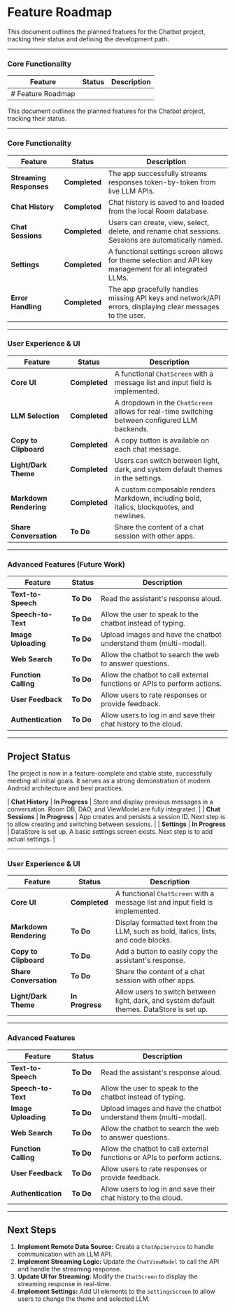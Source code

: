 # Feature Roadmap

This document outlines the planned features for the Chatbot project, tracking their status and defining the development path.

---

### Core Functionality

| Feature             | Status      | Description                                                                                             |
| ------------------- | ----------- | ------------------------------------------------------------------------------------------------------- |
| # Feature Roadmap

This document outlines the planned features for the Chatbot project, tracking their status.

---

### Core Functionality

| Feature                 | Status      | Description                                                                                              |
| ----------------------- | ----------- | -------------------------------------------------------------------------------------------------------- |
| **Streaming Responses**     | **Completed** | The app successfully streams responses token-by-token from live LLM APIs.                                |
| **Chat History**          | **Completed** | Chat history is saved to and loaded from the local Room database.                                        |
| **Chat Sessions**         | **Completed** | Users can create, view, select, delete, and rename chat sessions. Sessions are automatically named.      |
| **Settings**              | **Completed** | A functional settings screen allows for theme selection and API key management for all integrated LLMs. |
| **Error Handling**        | **Completed** | The app gracefully handles missing API keys and network/API errors, displaying clear messages to the user. |

---

### User Experience & UI

| Feature                 | Status      | Description                                                                                              |
| ----------------------- | ----------- | -------------------------------------------------------------------------------------------------------- |
| **Core UI**               | **Completed** | A functional `ChatScreen` with a message list and input field is implemented.                            |
| **LLM Selection**         | **Completed** | A dropdown in the `ChatScreen` allows for real-time switching between configured LLM backends.           |
| **Copy to Clipboard**     | **Completed** | A copy button is available on each chat message.                                                         |
| **Light/Dark Theme**      | **Completed** | Users can switch between light, dark, and system default themes in the settings.                         |
| **Markdown Rendering**    | **Completed** | A custom composable renders Markdown, including bold, italics, blockquotes, and newlines. |
| **Share Conversation**    | **To Do**     | Share the content of a chat session with other apps.                                                     |

---

### Advanced Features (Future Work)

| Feature              | Status    | Description                                                              |
| -------------------- | --------- | ------------------------------------------------------------------------ |
| **Text-to-Speech**     | **To Do** | Read the assistant's response aloud.                                     |
| **Speech-to-Text**     | **To Do** | Allow the user to speak to the chatbot instead of typing.                  |
| **Image Uploading**    | **To Do** | Upload images and have the chatbot understand them (multi-modal).        |
| **Web Search**         | **To Do** | Allow the chatbot to search the web to answer questions.                   |
| **Function Calling**   | **To Do** | Allow the chatbot to call external functions or APIs to perform actions. |
| **User Feedback**      | **To Do** | Allow users to rate responses or provide feedback.                         |
| **Authentication**     | **To Do** | Allow users to log in and save their chat history to the cloud.            |

---

## Project Status

The project is now in a feature-complete and stable state, successfully meeting all initial goals. It serves as a strong demonstration of modern Android architecture and best practices.

| **Chat History**      | **In Progress** | Store and display previous messages in a conversation. Room DB, DAO, and ViewModel are fully integrated. |
| **Chat Sessions**     | **In Progress** | App creates and persists a session ID. Next step is to allow creating and switching between sessions. |
| **Settings**          | **In Progress** | DataStore is set up. A basic settings screen exists. Next step is to add actual settings.            |

---

### User Experience & UI

| Feature                | Status      | Description                                                                        |
| ---------------------- | ----------- | ---------------------------------------------------------------------------------- |
| **Core UI**            | **Completed** | A functional `ChatScreen` with a message list and input field is implemented.      |
| **Markdown Rendering**   | **To Do**   | Display formatted text from the LLM, such as bold, italics, lists, and code blocks. |
| **Copy to Clipboard**    | **To Do**   | Add a button to easily copy the assistant's response.                                |
| **Share Conversation**   | **To Do**   | Share the content of a chat session with other apps.                                 |
| **Light/Dark Theme**     | **In Progress** | Allow users to switch between light, dark, and system default themes. DataStore is set up. |

---

### Advanced Features

| Feature              | Status    | Description                                                              |
| -------------------- | --------- | ------------------------------------------------------------------------ |
| **Text-to-Speech**     | **To Do** | Read the assistant's response aloud.                                     |
| **Speech-to-Text**     | **To Do** | Allow the user to speak to the chatbot instead of typing.                  |
| **Image Uploading**    | **To Do** | Upload images and have the chatbot understand them (multi-modal).        |
| **Web Search**         | **To Do** | Allow the chatbot to search the web to answer questions.                   |
| **Function Calling**   | **To Do** | Allow the chatbot to call external functions or APIs to perform actions. |
| **User Feedback**      | **To Do** | Allow users to rate responses or provide feedback.                         |
| **Authentication**     | **To Do** | Allow users to log in and save their chat history to the cloud.            |

---

## Next Steps

1.  **Implement Remote Data Source:** Create a `ChatApiService` to handle communication with an LLM API.
2.  **Implement Streaming Logic:** Update the `ChatViewModel` to call the API and handle the streaming response.
3.  **Update UI for Streaming:** Modify the `ChatScreen` to display the streaming response in real-time.
4.  **Implement Settings:** Add UI elements to the `SettingsScreen` to allow users to change the theme and selected LLM.
